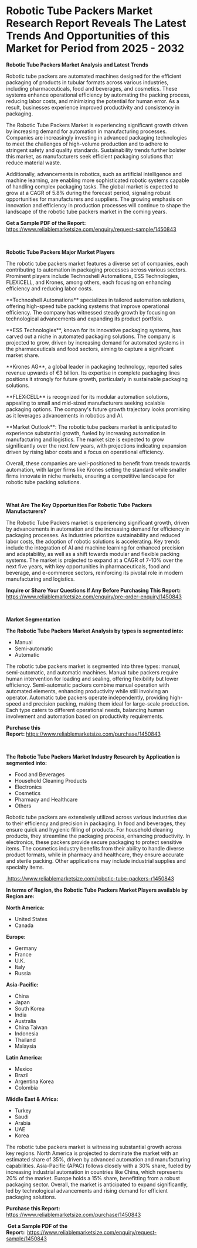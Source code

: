 <p><h1>Robotic Tube Packers Market Research Report Reveals The Latest Trends And Opportunities of this Market for Period from 2025 - 2032</h1></p><p><strong>Robotic Tube Packers Market Analysis and Latest Trends</strong></p>
<p><p>Robotic tube packers are automated machines designed for the efficient packaging of products in tubular formats across various industries, including pharmaceuticals, food and beverages, and cosmetics. These systems enhance operational efficiency by automating the packing process, reducing labor costs, and minimizing the potential for human error. As a result, businesses experience improved productivity and consistency in packaging.</p><p>The Robotic Tube Packers Market is experiencing significant growth driven by increasing demand for automation in manufacturing processes. Companies are increasingly investing in advanced packaging technologies to meet the challenges of high-volume production and to adhere to stringent safety and quality standards. Sustainability trends further bolster this market, as manufacturers seek efficient packaging solutions that reduce material waste.</p><p>Additionally, advancements in robotics, such as artificial intelligence and machine learning, are enabling more sophisticated robotic systems capable of handling complex packaging tasks. The global market is expected to grow at a CAGR of 5.8% during the forecast period, signaling robust opportunities for manufacturers and suppliers. The growing emphasis on innovation and efficiency in production processes will continue to shape the landscape of the robotic tube packers market in the coming years.</p></p>
<p><strong>Get a Sample PDF of the Report:&nbsp;</strong> <a href="https://www.reliablemarketsize.com/enquiry/request-sample/1450843?utm_campaign=2628&utm_medium=2&utm_source=Github&utm_content=ia&utm_term=16042025&utm_id=robotic-tube-packers">https://www.reliablemarketsize.com/enquiry/request-sample/1450843</a></p>
<p>&nbsp;</p>
<p><strong>Robotic Tube Packers Major Market Players</strong></p>
<p><p>The robotic tube packers market features a diverse set of companies, each contributing to automation in packaging processes across various sectors. Prominent players include Technoshell Automations, ESS Technologies, FLEXiCELL, and Krones, among others, each focusing on enhancing efficiency and reducing labor costs.</p><p>**Technoshell Automations** specializes in tailored automation solutions, offering high-speed tube packing systems that improve operational efficiency. The company has witnessed steady growth by focusing on technological advancements and expanding its product portfolio.</p><p>**ESS Technologies**, known for its innovative packaging systems, has carved out a niche in automated packaging solutions. The company is projected to grow, driven by increasing demand for automated systems in the pharmaceuticals and food sectors, aiming to capture a significant market share.</p><p>**Krones AG**, a global leader in packaging technology, reported sales revenue upwards of €3 billion. Its expertise in complete packaging lines positions it strongly for future growth, particularly in sustainable packaging solutions.</p><p>**FLEXiCELL** is recognized for its modular automation solutions, appealing to small and mid-sized manufacturers seeking scalable packaging options. The company's future growth trajectory looks promising as it leverages advancements in robotics and AI.</p><p>**Market Outlook**: The robotic tube packers market is anticipated to experience substantial growth, fueled by increasing automation in manufacturing and logistics. The market size is expected to grow significantly over the next few years, with projections indicating expansion driven by rising labor costs and a focus on operational efficiency.</p><p>Overall, these companies are well-positioned to benefit from trends towards automation, with larger firms like Krones setting the standard while smaller firms innovate in niche markets, ensuring a competitive landscape for robotic tube packing solutions.</p></p>
<p>&nbsp;</p>
<p><strong>What Are The Key Opportunities For Robotic Tube Packers Manufacturers?</strong></p>
<p><p>The Robotic Tube Packers market is experiencing significant growth, driven by advancements in automation and the increasing demand for efficiency in packaging processes. As industries prioritize sustainability and reduced labor costs, the adoption of robotic solutions is accelerating. Key trends include the integration of AI and machine learning for enhanced precision and adaptability, as well as a shift towards modular and flexible packing systems. The market is projected to expand at a CAGR of 7-10% over the next five years, with key opportunities in pharmaceuticals, food and beverage, and e-commerce sectors, reinforcing its pivotal role in modern manufacturing and logistics.</p></p>
<p><strong>Inquire or Share Your Questions If Any Before Purchasing This Report:</strong> <a href="https://www.reliablemarketsize.com/enquiry/pre-order-enquiry/1450843?utm_campaign=2628&utm_medium=2&utm_source=Github&utm_content=ia&utm_term=16042025&utm_id=robotic-tube-packers">https://www.reliablemarketsize.com/enquiry/pre-order-enquiry/1450843</a></p>
<p>&nbsp;</p>
<p><strong>Market Segmentation</strong></p>
<p><strong>The Robotic Tube Packers Market Analysis by types is segmented into:</strong></p>
<p><ul><li>Manual</li><li>Semi-automatic</li><li>Automatic</li></ul></p>
<p><p>The robotic tube packers market is segmented into three types: manual, semi-automatic, and automatic machines. Manual tube packers require human intervention for loading and sealing, offering flexibility but lower efficiency. Semi-automatic packers combine manual operation with automated elements, enhancing productivity while still involving an operator. Automatic tube packers operate independently, providing high-speed and precision packing, making them ideal for large-scale production. Each type caters to different operational needs, balancing human involvement and automation based on productivity requirements.</p></p>
<p><strong>Purchase this Report:&nbsp;</strong><a href="https://www.reliablemarketsize.com/purchase/1450843?utm_campaign=2628&utm_medium=2&utm_source=Github&utm_content=ia&utm_term=16042025&utm_id=robotic-tube-packers">https://www.reliablemarketsize.com/purchase/1450843</a></p>
<p>&nbsp;</p>
<p><strong>The Robotic Tube Packers Market Industry Research by Application is segmented into:</strong></p>
<p><ul><li>Food and Beverages</li><li>Household Cleaning Products</li><li>Electronics</li><li>Cosmetics</li><li>Pharmacy and Healthcare</li><li>Others</li></ul></p>
<p><p>Robotic tube packers are extensively utilized across various industries due to their efficiency and precision in packaging. In food and beverages, they ensure quick and hygienic filling of products. For household cleaning products, they streamline the packaging process, enhancing productivity. In electronics, these packers provide secure packaging to protect sensitive items. The cosmetics industry benefits from their ability to handle diverse product formats, while in pharmacy and healthcare, they ensure accurate and sterile packing. Other applications may include industrial supplies and specialty items.</p></p>
<p><a href="https://www.reliablemarketsize.com/robotic-tube-packers-r1450843?utm_campaign=2628&utm_medium=2&utm_source=Github&utm_content=ia&utm_term=16042025&utm_id=robotic-tube-packers">&nbsp;https://www.reliablemarketsize.com/robotic-tube-packers-r1450843</a></p>
<p><strong>In terms of Region, the Robotic Tube Packers Market Players available by Region are:</strong></p>
<p>
    <p> <strong> North America: </strong>
        <ul>
            <li>United States</li>
            <li>Canada</li>
        </ul>
        </p> 
    <p> <strong> Europe: </strong>
        <ul>
            <li>Germany</li>
            <li>France</li>
            <li>U.K.</li>
            <li>Italy</li>
            <li>Russia</li>
        </ul>
        </p> 
    <p> <strong> Asia-Pacific: </strong>
        <ul>
            <li>China</li>
            <li>Japan</li>
            <li>South Korea</li>
            <li>India</li>
            <li>Australia</li>
            <li>China Taiwan</li>
            <li>Indonesia</li>
            <li>Thailand</li>
            <li>Malaysia</li>
        </ul>
        </p> 
    <p> <strong> Latin America: </strong>
        <ul>
            <li>Mexico</li>
            <li>Brazil</li>
            <li>Argentina Korea</li>
            <li>Colombia</li>
        </ul>
        </p> 
    <p> <strong> Middle East & Africa: </strong>
        <ul>
            <li>Turkey</li>
            <li>Saudi</li>
            <li>Arabia</li>
            <li>UAE</li>
            <li>Korea</li>
        </ul>
    </p>
    </p>
<p><p>The robotic tube packers market is witnessing substantial growth across key regions. North America is projected to dominate the market with an estimated share of 35%, driven by advanced automation and manufacturing capabilities. Asia-Pacific (APAC) follows closely with a 30% share, fueled by increasing industrial automation in countries like China, which represents 20% of the market. Europe holds a 15% share, benefitting from a robust packaging sector. Overall, the market is anticipated to expand significantly, led by technological advancements and rising demand for efficient packaging solutions.</p></p>
<p><strong>Purchase this Report: </strong><a href="https://www.reliablemarketsize.com/purchase/1450843?utm_campaign=2628&utm_medium=2&utm_source=Github&utm_content=ia&utm_term=16042025&utm_id=robotic-tube-packers">https://www.reliablemarketsize.com/purchase/1450843</a></p>
<p>&nbsp;<strong>Get a Sample PDF of the Report:&nbsp;&nbsp;</strong><a href="https://www.reliablemarketsize.com/enquiry/request-sample/1450843?utm_campaign=2628&utm_medium=2&utm_source=Github&utm_content=ia&utm_term=16042025&utm_id=robotic-tube-packers">https://www.reliablemarketsize.com/enquiry/request-sample/1450843</a></p>
<p><strong></strong></p>
<p><p></p><p></p><p></p></p>